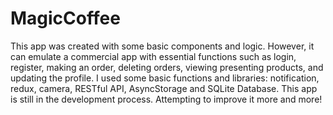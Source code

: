 # MagicCoffee
This app was created with some basic components and logic. 
However, it can emulate a commercial app with essential functions such as login, register, making an order, deleting orders, viewing presenting products, and updating the profile.
I used some basic functions and libraries: notification, redux, camera, RESTful API, AsyncStorage and SQLite Database.
This app is still in the development process. Attempting to improve it more and more!

